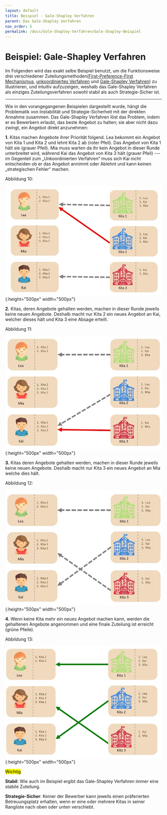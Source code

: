 ```yaml
---
layout: default
title: Beispiel - Gale-Shapley Verfahren
parent: Das Gale-Shapley Verfahren
nav_order: 5
permalink: /docs/Gale-Shapley-Verfahren/Gale-Shapley-Beispiel
---
```



# Beispiel: Gale-Shapley Verfahren

Im Folgenden wird das exakt selbe Beispiel benutzt, um die Funktionsweise drei verschiedener Zuteilungsmethoden([First-Preference-First Mechanismus](), [unkoordiniertes Verfahren]() und [Gale-Shapley Verfahren]()) zu illustrieren, und intuitiv aufzuzeigen, weshalb das Gale-Shapley Verfahren als einziges Zuteilungsverfahren sowohl stabil als auch Strategie-Sicher ist.

---

Wie in den vorangegangenen  Beispielen dargestellt wurde, hängt die Problematik von Instabilität und Strategie-Sicherheit mit der direkten Annahme zusammen. Das Gale-Shapley Verfahren löst das Problem, indem er es Bewerbern erlaubt, das beste Angebot zu halten; sie aber nicht dazu zwingt, ein Angebot direkt anzunehmen: 

**1.** Kitas machen Angebote ihrer Priorität folgend. Lea bekommt ein Angebot von Kita 1 und Kita 2 und lehnt Kita 2 ab (roter Pfeil). Das  Angebot von Kita 1 hält sie (grauer Pfeil). Mia muss warten da ihr kein Angebot in dieser Runde unterbreitet wird, während Kai das Angebot von Kita 3 hält (grauer Pfeil) --- im Gegenteil zum „Unkoordinierten Verfahren“ muss sich Kai nicht entscheiden ob er das Angebot annimmt oder Ablehnt und kann keinen „strategischen Fehler“ machen.

Abbildung 10: 

![DA1.jpg](../../assets/images/DA1.jpg){:height="500px" width="500px"}

**2.** Kitas, deren Angebote gehalten werden, machen in dieser Runde jeweils keine neuen Angebote. Deshalb macht nur Kita 2 ein neues Angebot an Kai, welcher dieses hält und Kita 3 eine Absage erteilt. 

Abbildung 11: 

![DA2.jpg](../../assets/images/DA2.jpg){:height="500px" width="500px"}

**3.** Kitas deren Angebote gehalten werden, machen in dieser Runde jeweils keine neuen Angebote. Deshalb macht nur Kita 3 ein neues Angebot an Mia welche dies hält.

Abbildung 12: 

![DA3.jpg](../../assets/images/DA3.jpg){:height="500px" width="500px"}

**4.** Wenn keine Kita mehr ein neues Angebot machen kann, werden die gehaltenen Angebote angenommen und eine finale Zuteilung ist erreicht (grüne Pfeile). 

Abbildung 13: 

![DA4.jpg](../../assets/images/DA4.jpg){:height="500px" width="500px"}

<mark>Wichtig</mark>

**Stabil**: Wie auch im Beispiel ergibt das Gale-Shapley Verfahren immer eine stabile Zuteilung. 

**Strategie-Sicher**: Keiner der Bewerber kann jeweils einen präferierten Betreuungsplatz erhalten, wenn er eine oder mehrere Kitas in seiner Rangliste nach oben oder unten verschiebt. 



